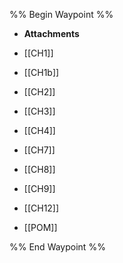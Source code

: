 %% Begin Waypoint %%
- **Attachments**

- [[CH1]]
- [[CH1b]]
- [[CH2]]
- [[CH3]]
- [[CH4]]
- [[CH7]]
- [[CH8]]
- [[CH9]]
- [[CH12]]
- [[POM]]

%% End Waypoint %%
